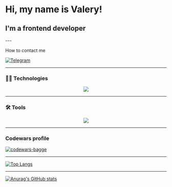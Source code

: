 <h1>Hi, my name is Valery!</h1>
<h2>I'm a frontend developer</h2>
---

<p>How to contact me<p>
 
[![Telegram](https://img.shields.io/badge/Telegram-2CA5E0?style=for-the-badge&logo=telegram&logoColor=white)](https://t.me/imp_0593)

---

<h3 align="left">👨‍💻 Technologies</h3>

<p align="center">
  <a href="https://skillicons.dev">
    <img src="https://skillicons.dev/icons?i=js,ts,css,sass,tailwind,materialui,html,react,nextjs,redux,nodejs,express,nestjs,vite,vitest,webpack,svg,prisma,postgres,mongodb,jest,jquery,php,py,wordpress" />
  </a>
</p>

---
<h3 align="left">🛠 Tools</h3>

<p align="center">
  <a href="https://skillicons.dev">
    <img src="https://skillicons.dev/icons?i=docker,git,github,gitlab,postman,vscode,vim,ubuntu,linux,bash,notion,obsidian,npm,pnpm,yarn" />
  </a>
</p>

---
<h3 align="left">Codewars profile</h3>
<a href="https://www.codewars.com/users/%D0%92%D0%B0%D0%BB%D0%B5%D1%80%D0%B8%D0%B9%20%D0%9A%D0%BE%D1%88%D0%B8%D0%BD" target="blank"><img src="https://www.codewars.com/users/%D0%92%D0%B0%D0%BB%D0%B5%D1%80%D0%B8%D0%B9%20%D0%9A%D0%BE%D1%88%D0%B8%D0%BD/badges/large" alt="codewars-bagge" /></a>

---
[![Top Langs](https://github-readme-stats.vercel.app/api/top-langs/?username=koshinva&theme=radical)](https://github.com/anuraghazra/github-readme-stats)

---
[![Anurag's GitHub stats](https://github-readme-stats.vercel.app/api?username=koshinva&show_icons=true&theme=radical)](https://github.com/anuraghazra/github-readme-stats)
